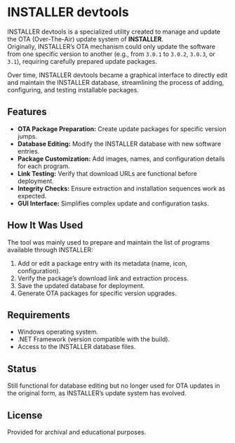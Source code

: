 # INSTALLER devtools

INSTALLER devtools is a specialized utility created to manage and update the OTA (Over-The-Air) update system of **INSTALLER**.  
Originally, INSTALLER’s OTA mechanism could only update the software from one specific version to another (e.g., from `3.0.1` to `3.0.2`, `3.0.3`, or `3.1`), requiring carefully prepared update packages.

Over time, INSTALLER devtools became a graphical interface to directly edit and maintain the INSTALLER database, streamlining the process of adding, configuring, and testing installable packages.

## Features

- **OTA Package Preparation:** Create update packages for specific version jumps.
- **Database Editing:** Modify the INSTALLER database with new software entries.
- **Package Customization:** Add images, names, and configuration details for each program.
- **Link Testing:** Verify that download URLs are functional before deployment.
- **Integrity Checks:** Ensure extraction and installation sequences work as expected.
- **GUI Interface:** Simplifies complex update and configuration tasks.

## How It Was Used

The tool was mainly used to prepare and maintain the list of programs available through INSTALLER:
1. Add or edit a package entry with its metadata (name, icon, configuration).
2. Verify the package’s download link and extraction process.
3. Save the updated database for deployment.
4. Generate OTA packages for specific version upgrades.

## Requirements

- Windows operating system.
- .NET Framework (version compatible with the build).
- Access to the INSTALLER database files.

## Status

Still functional for database editing but no longer used for OTA updates in the original form, as INSTALLER’s update system has evolved.

## License

Provided for archival and educational purposes.
